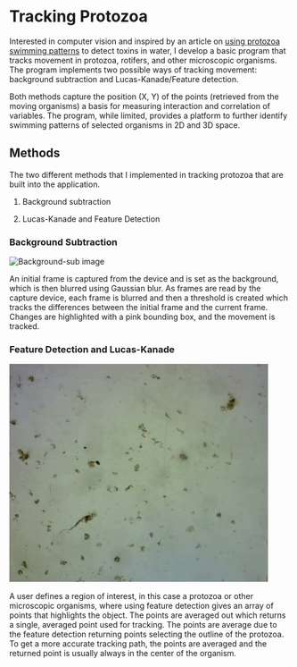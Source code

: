 # Tracking Protozoa
Interested in computer vision and inspired by an article on [using protozoa swimming patterns](https://www.whoi.edu/mr/pr/viewArticle.do?id=133689) to detect toxins in water, I develop a basic program that tracks movement in protozoa, rotifers, and other microscopic organisms. The program implements two possible ways of tracking movement: background subtraction and Lucas-Kanade/Feature detection.

Both methods capture the position (X, Y) of the points (retrieved from the moving organisms) a basis for measuring interaction and correlation of variables. The program, while limited, provides a platform to further identify swimming patterns of selected organisms in 2D and 3D space.

## Methods
The two different methods that I implemented in tracking protozoa that are built into the application.

1. Background subtraction

2. Lucas-Kanade and Feature Detection

### Background Subtraction
![Background-sub image](background-sub.gif)

An initial frame is captured from the device and is set as the background, which is then blurred using Gaussian blur. As frames are read by the capture device, each frame is blurred and then a threshold is created which tracks the differences between the initial frame and the current frame. Changes are highlighted with a pink bounding box, and the movement is tracked.

### Feature Detection and Lucas-Kanade
![Lucas-Kanade image](lucas-kanade.gif)

A user defines a region of interest, in this case a protozoa or other microscopic organisms, where using feature detection gives an array of points that highlights the object. The points are averaged out which returns a single, averaged point used for tracking. The points are average due to the feature detection returning points selecting the outline of the protozoa. To get a more accurate tracking path, the points are averaged and the returned point is usually always in the center of the organism.
